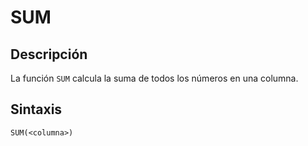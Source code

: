 # SUM

## Descripción

La función `SUM` calcula la suma de todos los números en una columna.

## Sintaxis

```dax
SUM(<columna>)
